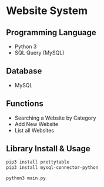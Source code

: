 # Website System

## Programming Language

- Python 3
- SQL Query (MySQL)

## Database

- MySQL

## Functions

- Searching a Website by Category
- Add New Website
- List all Websites

## Library Install & Usage

```bash
pip3 install prettytable
pip3 install mysql-connector-python

python3 main.py
```
